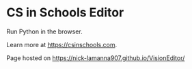 # CS in Schools Editor
Run Python in the browser.

Learn more at https://csinschools.com.

Page hosted on https://nick-lamanna907.github.io/VisionEditor/
